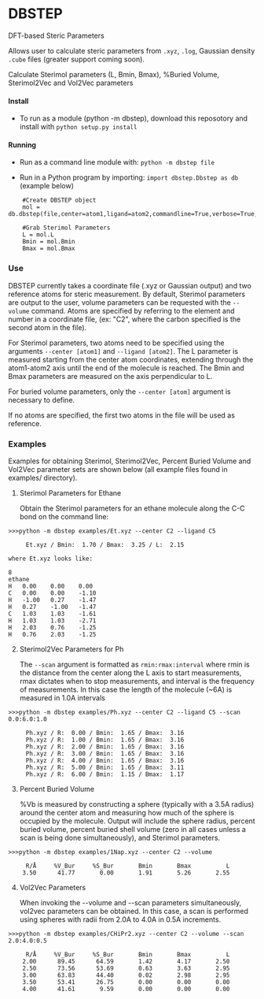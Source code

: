 # DBSTEP
DFT-based Steric Parameters 

Allows user to calculate steric parameters from `.xyz`, `.log`, Gaussian density `.cube` files (greater support coming soon).

Calculate Sterimol parameters (L, Bmin, Bmax), %Buried Volume, Sterimol2Vec and Vol2Vec parameters

#### Install 
- To run as a module (python -m dbstep), download this reposotory and install with ```python setup.py install```

#### Running 

- Run as a command line module with: `python -m dbstep file`

- Run in a Python program by importing: `import dbstep.Dbstep as db` (example below)
```
    #Create DBSTEP object
    mol = db.dbstep(file,center=atom1,ligand=atom2,commandline=True,verbose=True,sterimol='classic')  
    
    #Grab Sterimol Parameters
    L = mol.L
    Bmin = mol.Bmin
    Bmax = mol.Bmax
```

### Use
DBSTEP currently takes a coordinate file (.xyz or Gaussian output) and two reference atoms for steric measurement. By default, Sterimol parameters are output to the user, volume parameters can be requested with the `--volume` command. Atoms are specified by referring to the element and number in a coordinate file, (ex: "C2", where the carbon specified is the second atom in the file).

For Sterimol parameters, two atoms need to be specified using the arguments `--center [atom1]` and `--ligand [atom2]`. The L parameter is measured starting from the center atom coordinates, extending through the  atom1-atom2 axis until the end of the molecule is reached. The Bmin and Bmax parameters are measured on the axis perpendicular to L. 

For buried volume parameters, only the `--center [atom]` argument is necessary to define. 

If no atoms are specified, the first two atoms in the file will be used as reference. 


### Examples
Examples for obtaining Sterimol, Sterimol2Vec, Percent Buried Volume and Vol2Vec parameter sets are shown below (all example files found in examples/ directory).

1. Sterimol Parameters for Ethane
    
    Obtain the Sterimol parameters for an ethane molecule along the C-C bond on the command line:
```
>>>python -m dbstep examples/Et.xyz --center C2 --ligand C5

     Et.xyz / Bmin:  1.70 / Bmax:  3.25 / L:  2.15
```
    where Et.xyz looks like: 
```
8
ethane
H	0.00	0.00	0.00
C	0.00	0.00    -1.10
H	-1.00	0.27	-1.47
H	0.27	-1.00	-1.47
C	1.03	1.03	-1.61
H	1.03	1.03	-2.71
H	2.03	0.76	-1.25
H	0.76	2.03	-1.25
```

2. Sterimol2Vec Parameters for Ph

    The `--scan` argument is formatted as `rmin:rmax:interval` where rmin is the distance from the center along the L axis to start measurements, rmax dictates when to stop measurements, and interval is the frequency of measurements. In this case the length of the molecule (~6A) is measured in 1.0A intervals
```
>>>python -m dbstep examples/Ph.xyz --center C2 --ligand C5 --scan 0.0:6.0:1.0

     Ph.xyz / R:  0.00 / Bmin:  1.65 / Bmax:  3.16 
     Ph.xyz / R:  1.00 / Bmin:  1.65 / Bmax:  3.16 
     Ph.xyz / R:  2.00 / Bmin:  1.65 / Bmax:  3.16 
     Ph.xyz / R:  3.00 / Bmin:  1.65 / Bmax:  3.16 
     Ph.xyz / R:  4.00 / Bmin:  1.65 / Bmax:  3.16 
     Ph.xyz / R:  5.00 / Bmin:  1.65 / Bmax:  3.11 
     Ph.xyz / R:  6.00 / Bmin:  1.15 / Bmax:  1.17 
```
 
 3. Percent Buried Volume 
 
    %Vb is measured by constructing a sphere (typically with a 3.5A radius) around the center atom and measuring how much of the sphere is occupied by the molecule. Output will include the sphere radius, percent buried volume, percent buried shell volume (zero in all cases unless a scan is being done simultaneously), and Sterimol parameters.
 ```
 >>>python -m dbstep examples/1Nap.xyz --center C2 --volume

      R/Å     %V_Bur     %S_Bur       Bmin       Bmax          L
     3.50      41.77       0.00       1.91       5.26       2.55
 ```
 
 4. Vol2Vec Parameters
 
    When invoking the --volume and --scan parameters simultaneously, vol2vec parameters can be obtained. In this case, a scan is performed using spheres with radii from 2.0A to 4.0A in 0.5A increments. 
 ```
 >>>python -m dbstep examples/CHiPr2.xyz --center C2 --volume --scan 2.0:4.0:0.5

      R/Å     %V_Bur     %S_Bur       Bmin       Bmax          L
     2.00      89.45      64.59       1.42       4.17       2.50
     2.50      73.56      53.69       0.63       3.63       2.95
     3.00      63.83      44.40       0.02       2.98       2.95
     3.50      53.41      26.75       0.00       0.00       0.00
     4.00      41.61       9.59       0.00       0.00       0.00
 ```